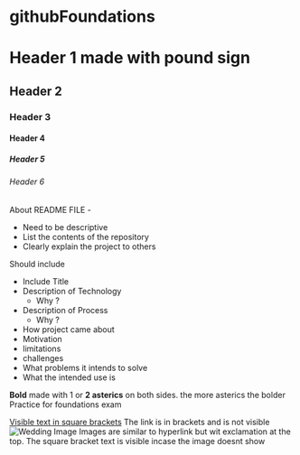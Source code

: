 # githubFoundations 
# Header 1 made with pound sign
## Header 2
### Header 3
#### Header 4
##### Header 5
###### Header 6

About README FILE -
- Need to be descriptive
- List the contents of the repository
- Clearly explain the project to others

Should include
- Include Title
- Description of Technology
    - Why ?
- Description of Process
    - Why ?
- How project came about
- Motivation
- limitations
- challenges
- What problems it intends to solve
- What the intended use is


**Bold** made with 1 or **2 asterics** on both sides. the more asterics the bolder
Practice for foundations exam

[Visible text in square brackets](www.google.com) The link is in brackets and is not visible
![Wedding Image](https://github.com/user-attachments/assets/bc57f630-878a-46ed-8042-eba36e7b4472)
Images are similar to hyperlink but wit exclamation at the top. The square bracket text is visible incase the image doesnt show
